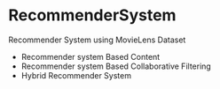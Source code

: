 # RecommenderSystem
Recommender System using MovieLens Dataset
- Recommender system Based Content
- Recommender system Based Collaborative Filtering
- Hybrid Recommender System
